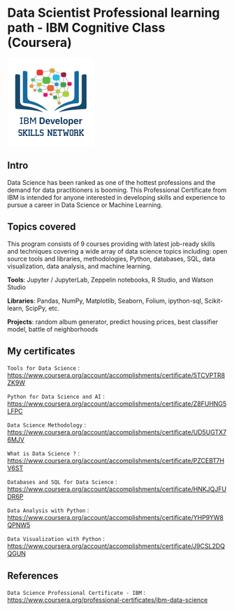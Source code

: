 # Data Scientist Professional learning path - IBM Cognitive Class (Coursera)

![logo Cognitive Class](cc-logo-square.png)

## Intro
Data Science has been ranked as one of the hottest professions and the demand for data practitioners is booming. This Professional Certificate from IBM is intended for anyone interested in developing skills and experience to pursue a career in Data Science or Machine Learning.

## Topics covered
This program consists of 9 courses providing with latest job-ready skills and techniques covering a wide array of data science topics including: open source tools and libraries, methodologies, Python, databases, SQL, data visualization, data analysis, and machine learning. 

**Tools**: Jupyter / JupyterLab, Zeppelin notebooks, R Studio, and Watson Studio

**Libraries**: Pandas, NumPy, Matplotlib, Seaborn, Folium, ipython-sql, Scikit-learn, ScipPy, etc.

**Projects**: random album generator, predict housing prices, best classifier model, battle of neighborhoods

## My certificates
`Tools for Data Science` : <https://www.coursera.org/account/accomplishments/certificate/5TCVPTR8ZK9W>

`Python for Data Science and AI` : <https://www.coursera.org/account/accomplishments/certificate/Z8FUHNG5LFPC>

`Data Science Methodology` : <https://www.coursera.org/account/accomplishments/certificate/UD5UGTX76MJV>

`What is Data Science ?` : <https://www.coursera.org/account/accomplishments/certificate/PZCEBT7HV6ST>

`Databases and SQL for Data Science` : <https://www.coursera.org/account/accomplishments/certificate/HNKJQJFUDR6P>

`Data Analysis with Python` : <https://www.coursera.org/account/accomplishments/certificate/YHP9YW8QPNW5>

`Data Visualization with Python` : <https://www.coursera.org/account/accomplishments/certificate/J9CSL2DQQGUN>

## References
`Data Science Professional Certificate - IBM` : <https://www.coursera.org/professional-certificates/ibm-data-science>
